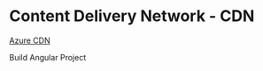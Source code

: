 # Content Delivery Network - CDN

[Azure CDN](https://docs.microsoft.com/en-us/azure/cdn/)

Build Angular Project
